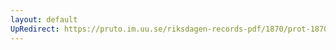 ```yaml
---
layout: default
UpRedirect: https://pruto.im.uu.se/riksdagen-records-pdf/1870/prot-1870--ak--308/prot-1870--ak--308_003.pdf
---
```


